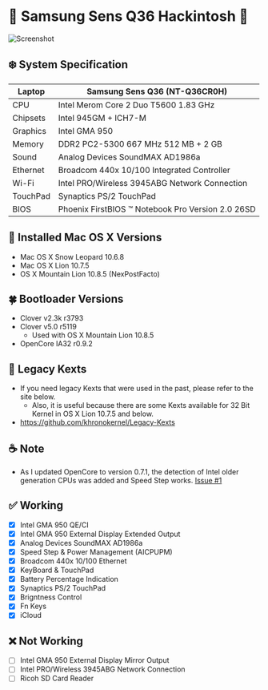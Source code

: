 # 🍗 Samsung Sens Q36 Hackintosh 🦁

![Screenshot](https://user-images.githubusercontent.com/61459016/201572384-14b09732-c7f1-43a2-9917-c749ab0c9861.png)

## ❄️ System Specification
| Laptop | Samsung Sens Q36 (NT-Q36CR0H) |
| - | - |
| CPU | Intel Merom Core 2 Duo T5600 1.83 GHz |
| Chipsets | Intel 945GM + ICH7-M |
| Graphics | Intel GMA 950 |
| Memory | DDR2 PC2-5300 667 MHz 512 MB + 2 GB |
| Sound | Analog Devices SoundMAX AD1986a |
| Ethernet | Broadcom 440x 10/100 Integrated Controller |
| Wi-Fi | Intel PRO/Wireless 3945ABG Network Connection |
| TouchPad | Synaptics PS/2 TouchPad |
| BIOS | Phoenix FirstBIOS ™ Notebook Pro Version 2.0 26SD |

## 🍃 Installed Mac OS X Versions
- Mac OS X Snow Leopard 10.6.8
- Mac OS X Lion 10.7.5
- OS X Mountain Lion 10.8.5 (NexPostFacto)

## 🍀 Bootloader Versions
- Clover v2.3k r3793
- Clover v5.0 r5119
  - Used with OS X Mountain Lion 10.8.5
- OpenCore IA32 r0.9.2

## 🍂 Legacy Kexts
- If you need legacy Kexts that were used in the past, please refer to the site below.
  - Also, it is useful because there are some Kexts available for 32 Bit Kernel in OS X Lion 10.7.5 and below.
- https://github.com/khronokernel/Legacy-Kexts

## ☕️ Note
- As I updated OpenCore to version 0.7.1, the detection of Intel older generation CPUs was added and Speed Step works. [Issue #1](https://github.com/lshbluesky/Samsung-Sens-Q36-Hackintosh/issues/1)

## ✅ Working
- [X] Intel GMA 950 QE/CI
- [X] Intel GMA 950 External Display Extended Output
- [X] Analog Devices SoundMAX AD1986a
- [X] Speed Step & Power Management (AICPUPM)
- [X] Broadcom 440x 10/100 Ethernet
- [X] KeyBoard & TouchPad
- [X] Battery Percentage Indication
- [X] Synaptics PS/2 TouchPad
- [X] Brigntness Control
- [X] Fn Keys
- [X] iCloud

## ❌ Not Working
- [ ] Intel GMA 950 External Display Mirror Output
- [ ] Intel PRO/Wireless 3945ABG Network Connection
- [ ] Ricoh SD Card Reader
